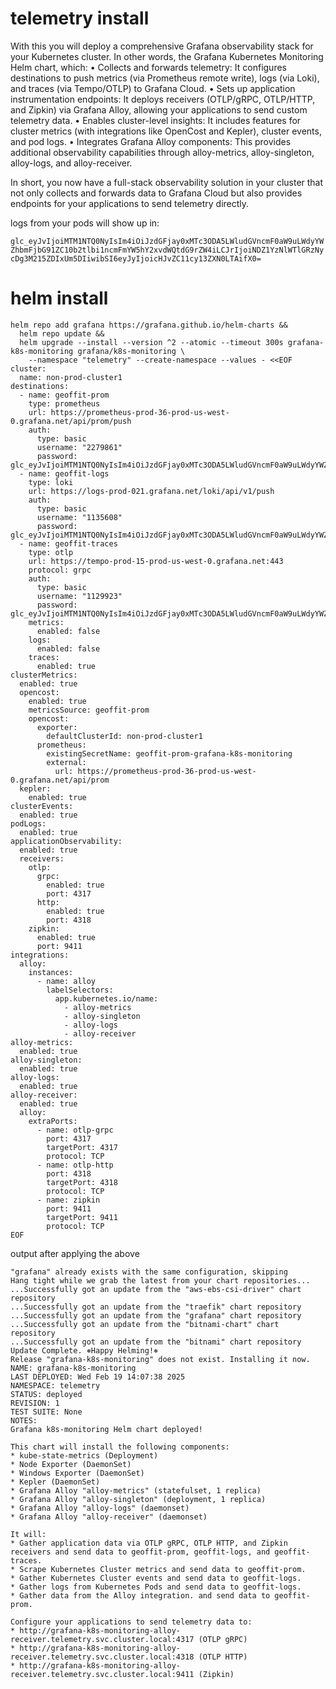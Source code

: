 # telemetry install

With this you will deploy a comprehensive Grafana observability stack for your Kubernetes cluster. In other words, the Grafana Kubernetes Monitoring Helm chart, which:
	•	Collects and forwards telemetry: It configures destinations to push metrics (via Prometheus remote write), logs (via Loki), and traces (via Tempo/OTLP) to Grafana Cloud.
	•	Sets up application instrumentation endpoints: It deploys receivers (OTLP/gRPC, OTLP/HTTP, and Zipkin) via Grafana Alloy, allowing your applications to send custom telemetry data.
	•	Enables cluster-level insights: It includes features for cluster metrics (with integrations like OpenCost and Kepler), cluster events, and pod logs.
	•	Integrates Grafana Alloy components: This provides additional observability capabilities through alloy-metrics, alloy-singleton, alloy-logs, and alloy-receiver.

In short, you now have a full-stack observability solution in your cluster that not only collects and forwards data to Grafana Cloud but also provides endpoints for your applications to send telemetry directly.

logs from your pods will show up in: 

<!-- token generated by grafana : -->
`glc_eyJvIjoiMTM1NTQ0NyIsIm4iOiJzdGFjay0xMTc3ODA5LWludGVncmF0aW9uLWdyYWZhbmFjbG91ZC10b2tlbi1ncmFmYW5hY2xvdWQtdG9rZW4iLCJrIjoiNDZ1YzNlWTlGRzNycDg3M215ZDIxUm5DIiwibSI6eyJyIjoicHJvZC11cy13ZXN0LTAifX0=`

# helm install 

```
helm repo add grafana https://grafana.github.io/helm-charts &&
  helm repo update &&
  helm upgrade --install --version ^2 --atomic --timeout 300s grafana-k8s-monitoring grafana/k8s-monitoring \
    --namespace "telemetry" --create-namespace --values - <<EOF
cluster:
  name: non-prod-cluster1
destinations:
  - name: geoffit-prom
    type: prometheus
    url: https://prometheus-prod-36-prod-us-west-0.grafana.net/api/prom/push
    auth:
      type: basic
      username: "2279861"
      password: glc_eyJvIjoiMTM1NTQ0NyIsIm4iOiJzdGFjay0xMTc3ODA5LWludGVncmF0aW9uLWdyYWZhbmFjbG91ZC10b2tlbi1ncmFmYW5hY2xvdWQtdG9rZW4iLCJrIjoiNDZ1YzNlWTlGRzNycDg3M215ZDIxUm5DIiwibSI6eyJyIjoicHJvZC11cy13ZXN0LTAifX0=
  - name: geoffit-logs
    type: loki
    url: https://logs-prod-021.grafana.net/loki/api/v1/push
    auth:
      type: basic
      username: "1135608"
      password: glc_eyJvIjoiMTM1NTQ0NyIsIm4iOiJzdGFjay0xMTc3ODA5LWludGVncmF0aW9uLWdyYWZhbmFjbG91ZC10b2tlbi1ncmFmYW5hY2xvdWQtdG9rZW4iLCJrIjoiNDZ1YzNlWTlGRzNycDg3M215ZDIxUm5DIiwibSI6eyJyIjoicHJvZC11cy13ZXN0LTAifX0=
  - name: geoffit-traces
    type: otlp
    url: https://tempo-prod-15-prod-us-west-0.grafana.net:443
    protocol: grpc
    auth:
      type: basic
      username: "1129923"
      password: glc_eyJvIjoiMTM1NTQ0NyIsIm4iOiJzdGFjay0xMTc3ODA5LWludGVncmF0aW9uLWdyYWZhbmFjbG91ZC10b2tlbi1ncmFmYW5hY2xvdWQtdG9rZW4iLCJrIjoiNDZ1YzNlWTlGRzNycDg3M215ZDIxUm5DIiwibSI6eyJyIjoicHJvZC11cy13ZXN0LTAifX0=
    metrics:
      enabled: false
    logs:
      enabled: false
    traces:
      enabled: true
clusterMetrics:
  enabled: true
  opencost:
    enabled: true
    metricsSource: geoffit-prom
    opencost:
      exporter:
        defaultClusterId: non-prod-cluster1
      prometheus:
        existingSecretName: geoffit-prom-grafana-k8s-monitoring
        external:
          url: https://prometheus-prod-36-prod-us-west-0.grafana.net/api/prom
  kepler:
    enabled: true
clusterEvents:
  enabled: true
podLogs:
  enabled: true
applicationObservability:
  enabled: true
  receivers:
    otlp:
      grpc:
        enabled: true
        port: 4317
      http:
        enabled: true
        port: 4318
    zipkin:
      enabled: true
      port: 9411
integrations:
  alloy:
    instances:
      - name: alloy
        labelSelectors:
          app.kubernetes.io/name:
            - alloy-metrics
            - alloy-singleton
            - alloy-logs
            - alloy-receiver
alloy-metrics:
  enabled: true
alloy-singleton:
  enabled: true
alloy-logs:
  enabled: true
alloy-receiver:
  enabled: true
  alloy:
    extraPorts:
      - name: otlp-grpc
        port: 4317
        targetPort: 4317
        protocol: TCP
      - name: otlp-http
        port: 4318
        targetPort: 4318
        protocol: TCP
      - name: zipkin
        port: 9411
        targetPort: 9411
        protocol: TCP
EOF
```

output after applying the above

```
"grafana" already exists with the same configuration, skipping
Hang tight while we grab the latest from your chart repositories...
...Successfully got an update from the "aws-ebs-csi-driver" chart repository
...Successfully got an update from the "traefik" chart repository
...Successfully got an update from the "grafana" chart repository
...Successfully got an update from the "bitnami-chart" chart repository
...Successfully got an update from the "bitnami" chart repository
Update Complete. ⎈Happy Helming!⎈
Release "grafana-k8s-monitoring" does not exist. Installing it now.
NAME: grafana-k8s-monitoring
LAST DEPLOYED: Wed Feb 19 14:07:38 2025
NAMESPACE: telemetry
STATUS: deployed
REVISION: 1
TEST SUITE: None
NOTES:
Grafana k8s-monitoring Helm chart deployed!

This chart will install the following components:
* kube-state-metrics (Deployment)
* Node Exporter (DaemonSet)
* Windows Exporter (DaemonSet)
* Kepler (DaemonSet)
* Grafana Alloy "alloy-metrics" (statefulset, 1 replica)
* Grafana Alloy "alloy-singleton" (deployment, 1 replica)
* Grafana Alloy "alloy-logs" (daemonset)
* Grafana Alloy "alloy-receiver" (daemonset)

It will:
* Gather application data via OTLP gRPC, OTLP HTTP, and Zipkin receivers and send data to geoffit-prom, geoffit-logs, and geoffit-traces.
* Scrape Kubernetes Cluster metrics and send data to geoffit-prom.
* Gather Kubernetes Cluster events and send data to geoffit-logs.
* Gather logs from Kubernetes Pods and send data to geoffit-logs.
* Gather data from the Alloy integration. and send data to geoffit-prom.
  
Configure your applications to send telemetry data to:
* http://grafana-k8s-monitoring-alloy-receiver.telemetry.svc.cluster.local:4317 (OTLP gRPC)
* http://grafana-k8s-monitoring-alloy-receiver.telemetry.svc.cluster.local:4318 (OTLP HTTP)
* http://grafana-k8s-monitoring-alloy-receiver.telemetry.svc.cluster.local:9411 (Zipkin)
```
